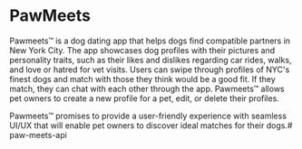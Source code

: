 # PawMeets

Pawmeets™ is a dog dating app that helps dogs find compatible partners in New York City. The app showcases dog profiles with their pictures and personality traits, such as their likes and dislikes regarding car rides, walks, and love or hatred for vet visits. Users can swipe through profiles of NYC's finest dogs and match with those they think would be a good fit. If they match, they can chat with each other through the app. Pawmeets™ allows pet owners to create a new profile for a pet, edit, or delete their profiles. 

Pawmeets™ promises to provide a user-friendly experience with seamless UI/UX that will enable pet owners to discover ideal matches for their dogs.# paw-meets-api
